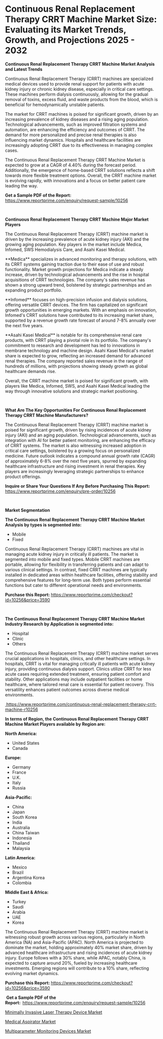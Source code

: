 <p><h1>Continuous Renal Replacement Therapy CRRT Machine Market Size: Evaluating its Market Trends, Growth, and Projections 2025 - 2032</h1></p><p><strong>Continuous Renal Replacement Therapy CRRT Machine Market Analysis and Latest Trends</strong></p>
<p><p>Continuous Renal Replacement Therapy (CRRT) machines are specialized medical devices used to provide renal support for patients with acute kidney injury or chronic kidney disease, especially in critical care settings. These machines perform dialysis continuously, allowing for the gradual removal of toxins, excess fluid, and waste products from the blood, which is beneficial for hemodynamically unstable patients.</p><p>The market for CRRT machines is poised for significant growth, driven by an increasing prevalence of kidney diseases and a rising aging population. Technological advancements, such as improved filtration systems and automation, are enhancing the efficiency and outcomes of CRRT. The demand for more personalized and precise renal therapies is also influencing market dynamics. Hospitals and healthcare facilities are increasingly adopting CRRT due to its effectiveness in managing complex cases.</p><p>The Continuous Renal Replacement Therapy CRRT Machine Market is expected to grow at a CAGR of 4.40% during the forecast period. Additionally, the emergence of home-based CRRT solutions reflects a shift towards more flexible treatment options. Overall, the CRRT machine market is evolving rapidly, with innovations and a focus on better patient care leading the way.</p></p>
<p><strong>Get a Sample PDF of the Report:&nbsp;</strong> <a href="https://www.reportprime.com/enquiry/request-sample/10256?utm_campaign=1938&utm_medium=2&utm_source=Github&utm_content=ia&utm_term=20032025&utm_id=continuous-renal-replacement-therapy-crrt-machine">https://www.reportprime.com/enquiry/request-sample/10256</a></p>
<p>&nbsp;</p>
<p><strong>Continuous Renal Replacement Therapy CRRT Machine Major Market Players</strong></p>
<p><p>The Continuous Renal Replacement Therapy (CRRT) machine market is driven by the increasing prevalence of acute kidney injury (AKI) and the growing aging population. Key players in the market include Medica, Infomed, SWS Hemodialysis Care, and Asahi Kasei Medical. </p><p>**Medica** specializes in advanced monitoring and therapy solutions, with its CRRT systems gaining traction due to their ease of use and robust functionality. Market growth projections for Medica indicate a steady increase, driven by technological advancements and the rise in hospital acquisitions of CRRT technologies. The company's sales revenue has shown a strong upward trend, bolstered by strategic partnerships and an expanding product portfolio.</p><p>**Infomed** focuses on high-precision infusion and dialysis solutions, offering versatile CRRT devices. The firm has capitalized on significant growth opportunities in emerging markets. With an emphasis on innovation, Infomed's CRRT solutions have contributed to its increasing market share, supported by a revenue growth rate forecast of around 7-8% annually over the next five years.</p><p>**Asahi Kasei Medical** is notable for its comprehensive renal care products, with CRRT playing a pivotal role in its portfolio. The company's commitment to research and development has led to innovations in membrane technology and machine design. Asahi Kasei Medical's market share is expected to grow, reflecting an increased demand for advanced renal therapies. The company reported sales revenue in the range of hundreds of millions, with projections showing steady growth as global healthcare demands rise.</p><p>Overall, the CRRT machine market is poised for significant growth, with players like Medica, Infomed, SWS, and Asahi Kasei Medical leading the way through innovative solutions and strategic market positioning.</p></p>
<p>&nbsp;</p>
<p><strong>What Are The Key Opportunities For Continuous Renal Replacement Therapy CRRT Machine Manufacturers?</strong></p>
<p><p>The Continuous Renal Replacement Therapy (CRRT) machine market is poised for significant growth, driven by rising incidences of acute kidney injury (AKI) and an aging population. Technological advancements, such as integration with AI for better patient monitoring, are enhancing the efficacy of CRRT systems. The market is also witnessing increased adoption in critical care settings, bolstered by a growing focus on personalized medicine. Future outlook indicates a compound annual growth rate (CAGR) of approximately 6-8% over the next five years, spurred by expanding healthcare infrastructure and rising investment in renal therapies. Key players are increasingly leveraging strategic partnerships to enhance product offerings.</p></p>
<p><strong>Inquire or Share Your Questions If Any Before Purchasing This Report:</strong> <a href="https://www.reportprime.com/enquiry/pre-order/10256?utm_campaign=1938&utm_medium=2&utm_source=Github&utm_content=ia&utm_term=20032025&utm_id=continuous-renal-replacement-therapy-crrt-machine">https://www.reportprime.com/enquiry/pre-order/10256</a></p>
<p>&nbsp;</p>
<p><strong>Market Segmentation</strong></p>
<p><strong>The Continuous Renal Replacement Therapy CRRT Machine Market Analysis by types is segmented into:</strong></p>
<p><ul><li>Mobile</li><li>Fixed</li></ul></p>
<p><p>Continuous Renal Replacement Therapy (CRRT) machines are vital in managing acute kidney injury in critically ill patients. The market is segmented into mobile and fixed types. Mobile CRRT machines are portable, allowing for flexibility in transferring patients and can adapt to various clinical settings. In contrast, fixed CRRT machines are typically installed in dedicated areas within healthcare facilities, offering stability and comprehensive features for long-term use. Both types perform essential functions but cater to different operational needs and environments.</p></p>
<p><strong>Purchase this Report:&nbsp;</strong><a href="https://www.reportprime.com/checkout?id=10256&price=3590&utm_campaign=1938&utm_medium=2&utm_source=Github&utm_content=ia&utm_term=20032025&utm_id=continuous-renal-replacement-therapy-crrt-machine">https://www.reportprime.com/checkout?id=10256&price=3590</a></p>
<p>&nbsp;</p>
<p><strong>The Continuous Renal Replacement Therapy CRRT Machine Market Industry Research by Application is segmented into:</strong></p>
<p><ul><li>Hospital</li><li>Clinic</li><li>Others</li></ul></p>
<p><p>The Continuous Renal Replacement Therapy (CRRT) machine market serves crucial applications in hospitals, clinics, and other healthcare settings. In hospitals, CRRT is vital for managing critically ill patients with acute kidney injury, providing continuous dialysis support. Clinics utilize CRRT for less acute cases requiring extended treatment, ensuring patient comfort and stability. Other applications may include outpatient facilities or home healthcare, where tailored renal care is essential for patient recovery. This versatility enhances patient outcomes across diverse medical environments.</p></p>
<p><a href="https://www.reportprime.com/continuous-renal-replacement-therapy-crrt-machine-r10256?utm_campaign=1938&utm_medium=2&utm_source=Github&utm_content=ia&utm_term=20032025&utm_id=continuous-renal-replacement-therapy-crrt-machine">&nbsp;https://www.reportprime.com/continuous-renal-replacement-therapy-crrt-machine-r10256</a></p>
<p><strong>In terms of Region, the Continuous Renal Replacement Therapy CRRT Machine Market Players available by Region are:</strong></p>
<p>
    <p> <strong> North America: </strong>
        <ul>
            <li>United States</li>
            <li>Canada</li>
        </ul>
        </p> 
    <p> <strong> Europe: </strong>
        <ul>
            <li>Germany</li>
            <li>France</li>
            <li>U.K.</li>
            <li>Italy</li>
            <li>Russia</li>
        </ul>
        </p> 
    <p> <strong> Asia-Pacific: </strong>
        <ul>
            <li>China</li>
            <li>Japan</li>
            <li>South Korea</li>
            <li>India</li>
            <li>Australia</li>
            <li>China Taiwan</li>
            <li>Indonesia</li>
            <li>Thailand</li>
            <li>Malaysia</li>
        </ul>
        </p> 
    <p> <strong> Latin America: </strong>
        <ul>
            <li>Mexico</li>
            <li>Brazil</li>
            <li>Argentina Korea</li>
            <li>Colombia</li>
        </ul>
        </p> 
    <p> <strong> Middle East & Africa: </strong>
        <ul>
            <li>Turkey</li>
            <li>Saudi</li>
            <li>Arabia</li>
            <li>UAE</li>
            <li>Korea</li>
        </ul>
    </p>
    </p>
<p><p>The Continuous Renal Replacement Therapy (CRRT) machine market is witnessing robust growth across various regions, particularly in North America (NA) and Asia-Pacific (APAC). North America is projected to dominate the market, holding approximately 40% market share, driven by advanced healthcare infrastructure and rising incidences of acute kidney injury. Europe follows with a 30% share, while APAC, notably China, is expected to capture around 20%, fueled by increasing healthcare investments. Emerging regions will contribute to a 10% share, reflecting evolving market dynamics.</p></p>
<p><strong>Purchase this Report: </strong><a href="https://www.reportprime.com/checkout?id=10256&price=3590&utm_campaign=1938&utm_medium=2&utm_source=Github&utm_content=ia&utm_term=20032025&utm_id=continuous-renal-replacement-therapy-crrt-machine">https://www.reportprime.com/checkout?id=10256&price=3590</a></p>
<p>&nbsp;<strong>Get a Sample PDF of the Report:&nbsp;&nbsp;</strong><a href="https://www.reportprime.com/enquiry/request-sample/10256?utm_campaign=1938&utm_medium=2&utm_source=Github&utm_content=ia&utm_term=20032025&utm_id=continuous-renal-replacement-therapy-crrt-machine">https://www.reportprime.com/enquiry/request-sample/10256</a></p>
<p><strong></strong></p>
<p><p><a href="https://github.com/direepittr/Market-Research-Report-List-1/blob/main/minimally-invasive-laser-therapy-device-market.md?utm_campaign=1938&utm_medium=2&utm_source=Github&utm_content=ia&utm_term=20032025&utm_id=continuous-renal-replacement-therapy-crrt-machine">Minimally Invasive Laser Therapy Device Market</a></p><p><a href="https://github.com/quiraytaibat/Market-Research-Report-List-1/blob/main/medical-aspirator-market.md?utm_campaign=1938&utm_medium=2&utm_source=Github&utm_content=ia&utm_term=20032025&utm_id=continuous-renal-replacement-therapy-crrt-machine">Medical Aspirator Market</a></p><p><a href="https://github.com/lenjakam/Market-Research-Report-List-1/blob/main/multiparameter-monitoring-devices-market.md?utm_campaign=1938&utm_medium=2&utm_source=Github&utm_content=ia&utm_term=20032025&utm_id=continuous-renal-replacement-therapy-crrt-machine">Multiparameter Monitoring Devices Market</a></p></p>